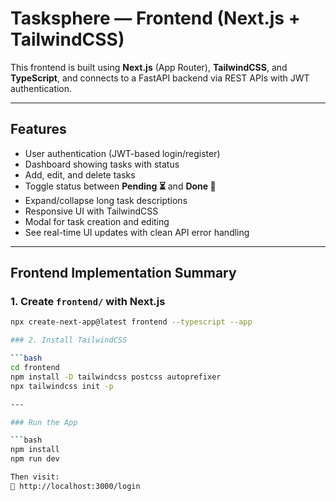 # Tasksphere — Frontend (Next.js + TailwindCSS)

This frontend is built using **Next.js** (App Router), **TailwindCSS**, and **TypeScript**, and connects to a FastAPI backend via REST APIs with JWT authentication.

---

## Features

- User authentication (JWT-based login/register)
- Dashboard showing tasks with status
- Add, edit, and delete tasks
- Toggle status between **Pending ⏳** and **Done 🎉**
- Expand/collapse long task descriptions
- Responsive UI with TailwindCSS
- Modal for task creation and editing
- See real-time UI updates with clean API error handling

---

## Frontend Implementation Summary

### 1. Create `frontend/` with Next.js

```bash
npx create-next-app@latest frontend --typescript --app

### 2. Install TailwindCSS

```bash
cd frontend
npm install -D tailwindcss postcss autoprefixer
npx tailwindcss init -p

---

### Run the App

```bash
npm install
npm run dev

Then visit:
🔗 http://localhost:3000/login


